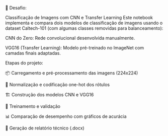 🧠 Desafio:

Classificação de Imagens com CNN e Transfer Learning
Este notebook implementa e compara dois modelos de classificação de imagens usando o dataset Caltech-101 (com algumas classes removidas para balanceamento):

CNN do Zero: Rede convolucional desenvolvida manualmente.

VGG16 (Transfer Learning): Modelo pré-treinado no ImageNet com camadas finais adaptadas.

Etapas do projeto:

📦 Carregamento e pré-processamento das imagens (224x224)

🔄 Normalização e codificação one-hot dos rótulos

🏗️ Construção dos modelos CNN e VGG16

🧪 Treinamento e validação

📊 Comparação de desempenho com gráficos de acurácia

📄 Geração de relatório técnico (.docx)
